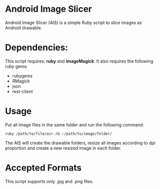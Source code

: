 # Android Image Slicer
Android Image Slicer (AIS) is a simple Ruby script to slice images as Android drawable.

# Dependencies:
This script requires: **ruby** and **imageMagick**. It also requires the following ruby gems:

- rubygems
- RMagick
- json
- rest-client

# Usage
Put all image files in the same folder and run the following command:

`ruby /path/to/file/air.rb ~/path/to/image/folder/`

The AIS will create the drawable folders, resize all images according to dpi proportion and create a new resized image in each folder.

# Accepted Formats
This script supports only .jpg and .png files.
